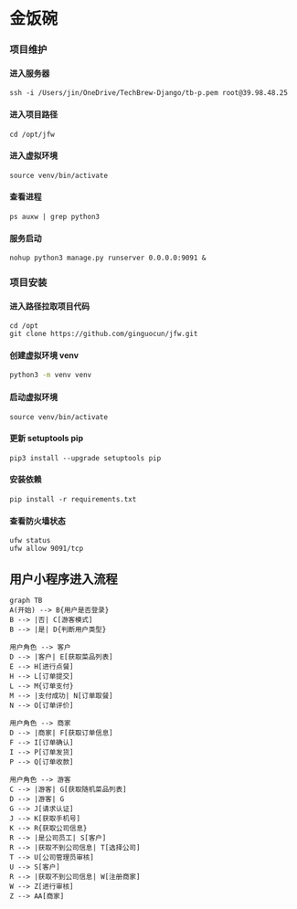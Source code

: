 # 金饭碗

### 项目维护

#### 进入服务器

```
ssh -i /Users/jin/OneDrive/TechBrew-Django/tb-p.pem root@39.98.48.25
```

#### 进入项目路径

```
cd /opt/jfw
```

#### 进入虚拟环境

```
source venv/bin/activate
```

#### 查看进程

```
ps auxw | grep python3
```

#### 服务启动

```
nohup python3 manage.py runserver 0.0.0.0:9091 &
```

### 项目安装

#### 进入路径拉取项目代码

```
cd /opt
git clone https://github.com/ginguocun/jfw.git
```

#### 创建虚拟环境 venv

```sh
python3 -m venv venv
```

#### 启动虚拟环境 

```
source venv/bin/activate
```

#### 更新 setuptools pip

```
pip3 install --upgrade setuptools pip
```

#### 安装依赖

```
pip install -r requirements.txt
```

#### 查看防火墙状态

```
ufw status
ufw allow 9091/tcp
```



## 用户小程序进入流程

```mermaid
graph TB
A(开始) --> B{用户是否登录}
B --> |否| C[游客模式]
B --> |是| D{判断用户类型}

用户角色 --> 客户
D --> |客户| E[获取菜品列表]
E --> H[进行点餐]
H --> L[订单提交]
L --> M{订单支付}
M --> |支付成功| N[订单取餐]
N --> O[订单评价]

用户角色 --> 商家
D --> |商家| F[获取订单信息]
F --> I[订单确认]
I --> P[订单发货]
P --> Q[订单收款]

用户角色 --> 游客
C --> |游客| G[获取随机菜品列表]
D --> |游客| G
G --> J[请求认证]
J --> K[获取手机号]
K --> R{获取公司信息}
R --> |是公司员工| S[客户]
R --> |获取不到公司信息| T[选择公司]
T --> U[公司管理员审核]
U --> S[客户]
R --> |获取不到公司信息| W[注册商家]
W --> Z[进行审核]
Z --> AA[商家]
```